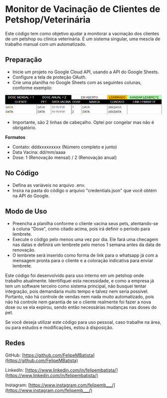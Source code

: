 # Monitor de Vacinação de Clientes de Petshop/Veterinária

Este código tem como objetivo ajudar a monitorar a vacinação dos clientes de um petshop ou clínica veterinária. É um sistema singular, uma mescla de trabalho manual com um automatizado.

## Preparação

- Inicie um projeto no Google Cloud API, usando a API do Google Sheets.
- Configure a tela de proteção OAuth.
- Crie uma planilha no Google Sheets com as seguintes colunas, conforme exemplo:

![sheet_example.png](sheet_example.png)
- Importante, são 2 linhas de cabeçalho. Optei por congelar mas não é obrigatório.

**Formatos**

- Contato: dddxxxxxxxxx (Número completo e junto)
- Data Vacina: dd/mm/aaaa
- Dose: 1 (Renovação mensal) / 2 (Renovação anual)

## No Código

- Defina as variáveis no arquivo .env.
- Insira na pasta do código o arquivo "credentials.json" que você obtém na API do Google.

## Modo de Uso

- Preencha a planilha conforme o cliente vacina seus pets, atentando-se à coluna "Dose", como citado acima, pois irá definir o período para lembrete.
- Execute o código pelo menos uma vez por dia. Ele fará uma checagem nas datas e definirá um lembrete pelo menos 1 semana antes da data de renovação.
- O lembrete será inserido como forma de link para o whatsapp já com a mensagem pronta para o cliente e a coloração indicativa para enviar lembrete.

Este código foi desenvolvido para uso interno em um petshop onde trabalho atualmente. Identifiquei esta necessidade, e como a empresa já tem um software terceiro como sistema principal, não busquei tentar integração, pois demandaria muito tempo e talvez nem seria possível. Portanto, não há controle de vendas nem nada muito automatizado, pois não há controle nem garantia de se o cliente realmente foi fazer a nova dose ou se ela expirou, sendo então necessárias mudanças nas doses do pet.

Se você deseja utilizar este código para uso pessoal, caso trabalhe na área, ou para estudos e modificações, estou à disposição.

## Redes

GitHub: [https://github.com/FelipeMBatista](https://github.com/FelipeMBatista)

LinkedIn: [https://www.linkedin.com/in/felipembatista/](https://www.linkedin.com/in/felipembatista/)

Instagram: [https://www.instagram.com/felipemb___/](https://www.instagram.com/felipemb___/)
